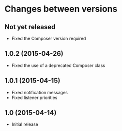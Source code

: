 # Changes between versions

## Not yet released

* Fixed the Composer version required

## 1.0.2 (2015-04-26)

* Fixed the use of a deprecated Composer class

## 1.0.1 (2015-04-15)

* Fixed notification messages
* Fixed listener priorities

## 1.0 (2015-04-14)

* Initial release
